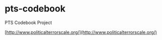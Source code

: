 # pts-codebook
PTS Codebook Project

[http://www.politicalterrorscale.org/](http://www.politicalterrorscale.org/)
